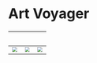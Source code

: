 # Art Voyager

&nbsp; | &nbsp; | &nbsp;
-------|--------|-------
<img src="https://cdn.jsdelivr.net/gh/innofang/art-voyager/SpaceDislocation/SpaceDislocation.gif" style="zoom:60%;" /> |  <img src="https://cdn.jsdelivr.net/gh/innofang/art-voyager/StarCloud/StarCloud.gif" style="zoom:60%;" /> | <img src="https://cdn.jsdelivr.net/gh/innofang/art-voyager/StarDust/StarDust.gif" style="zoom:60%;" />